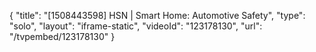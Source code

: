 {
    "title": "[1508443598] HSN | Smart Home: Automotive Safety",
    "type": "solo",
    "layout": "iframe-static",
    "videoId": "123178130",
    "url": "\/tvpembed\/123178130"
}